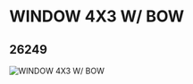 # WINDOW 4X3 W/ BOW
## 26249
![WINDOW 4X3 W/ BOW](https://lc-www-live-s.legocdn.com/media/bricks/5/2/6147220.jpg)